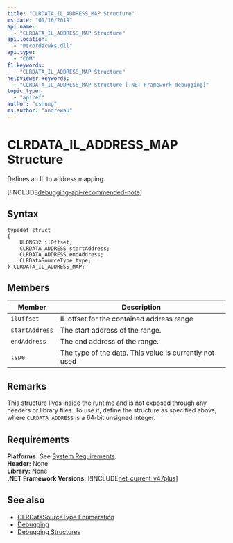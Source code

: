 ```yaml
---
title: "CLRDATA_IL_ADDRESS_MAP Structure"
ms.date: "01/16/2019"
api.name:
  - "CLRDATA_IL_ADDRESS_MAP Structure"
api.location:
  - "mscordacwks.dll"
api.type:
  - "COM"
f1.keywords:
  - "CLRDATA_IL_ADDRESS_MAP Structure"
helpviewer.keywords:
  - "CLRDATA_IL_ADDRESS_MAP Structure [.NET Framework debugging]"
topic_type:
  - "apiref"
author: "cshung"
ms.author: "andrewau"
---
```

# CLRDATA_IL_ADDRESS_MAP Structure

Defines an IL to address mapping.

[!INCLUDE[debugging-api-recommended-note](../../../../includes/debugging-api-recommended-note.md)]

## Syntax

```
typedef struct
{
    ULONG32 ilOffset;
    CLRDATA_ADDRESS startAddress;
    CLRDATA_ADDRESS endAddress;
    CLRDataSourceType type;
} CLRDATA_IL_ADDRESS_MAP;
```

## Members

| Member         | Description                                            |
| -------------- | ------------------------------------------------------ |
| `ilOffset`     | IL offset for the contained address range              |
| `startAddress` | The start address of the range.                        |
| `endAddress`   | The end address of the range.                          |
| `type`         | The type of the data. This value is currently not used |

## Remarks

This structure lives inside the runtime and is not exposed through any headers or library files. To use it, define the structure as specified above, where `CLRDATA_ADDRESS` is a 64-bit unsigned integer.

## Requirements

**Platforms:** See [System Requirements](../../../../docs/framework/get-started/system-requirements.md).  
**Header:** None  
**Library:** None   
**.NET Framework Versions:** [!INCLUDE[net_current_v47plus](../../../../includes/net-current-v47plus.md)]  

## See also

- [CLRDataSourceType Enumeration](../../../../docs/framework/unmanaged-api/debugging/clrdatasourcetype-enumeration.md)
- [Debugging](../../../../docs/framework/unmanaged-api/debugging/index.md)
- [Debugging Structures](../../../../docs/framework/unmanaged-api/debugging/debugging-structures.md)
